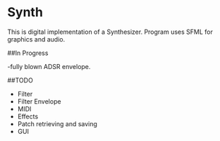 # Synth

This is digital implementation of a Synthesizer. Program uses SFML for graphics and audio. 

##In Progress

-fully blown ADSR envelope.

##TODO

- Filter
- Filter Envelope
- MIDI
- Effects
- Patch retrieving and saving
- GUI

